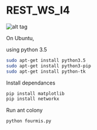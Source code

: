# REST_WS_I4

![alt tag](https://media.giphy.com/media/W80Y9y1XwiL84/giphy.gif)

On Ubuntu,

using python 3.5
```sh
sudo apt-get install python3.5
sudo apt-get install python3-pip
sudo apt-get install python-tk
```

Install dependances
```sh
pip install matplotlib
pip install networkx
```

Run ant colony
```sh
python fourmis.py
```
